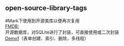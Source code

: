 ## open-source-library-tags
#Mark下使用到开源类库以便再次复用<br>
[FMDB:](https://github.com/ccgus/fmdb)<br>
开源数据库，对SQLite进行了封装，可直接使用或二次封装<br>
[Demo1](https://github.com/tangqiaoboy/FmdbSample)（表单创建、索引、删除，多线程）<br>
